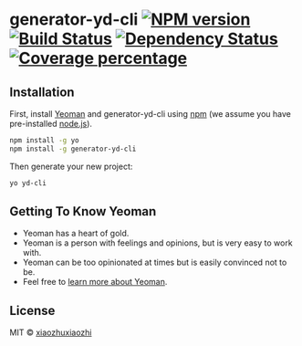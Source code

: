 # generator-yd-cli [![NPM version][npm-image]][npm-url] [![Build Status][travis-image]][travis-url] [![Dependency Status][daviddm-image]][daviddm-url] [![Coverage percentage][coveralls-image]][coveralls-url]
> 

## Installation

First, install [Yeoman](http://yeoman.io) and generator-yd-cli using [npm](https://www.npmjs.com/) (we assume you have pre-installed [node.js](https://nodejs.org/)).

```bash
npm install -g yo
npm install -g generator-yd-cli
```

Then generate your new project:

```bash
yo yd-cli
```

## Getting To Know Yeoman

 * Yeoman has a heart of gold.
 * Yeoman is a person with feelings and opinions, but is very easy to work with.
 * Yeoman can be too opinionated at times but is easily convinced not to be.
 * Feel free to [learn more about Yeoman](http://yeoman.io/).

## License

MIT © [xiaozhuxiaozhi]()


[npm-image]: https://badge.fury.io/js/generator-yd-cli.svg
[npm-url]: https://npmjs.org/package/generator-yd-cli
[travis-image]: https://travis-ci.org/xiaozhuxiaozhi/generator-yd-cli.svg?branch=master
[travis-url]: https://travis-ci.org/xiaozhuxiaozhi/generator-yd-cli
[daviddm-image]: https://david-dm.org/xiaozhuxiaozhi/generator-yd-cli.svg?theme=shields.io
[daviddm-url]: https://david-dm.org/xiaozhuxiaozhi/generator-yd-cli
[coveralls-image]: https://coveralls.io/repos/xiaozhuxiaozhi/generator-yd-cli/badge.svg
[coveralls-url]: https://coveralls.io/r/xiaozhuxiaozhi/generator-yd-cli

